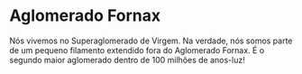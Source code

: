 # Aglomerado Fornax

Nós vivemos no Superaglomerado de Virgem. Na verdade, nós somos parte de um
pequeno filamento extendido fora do Aglomerado Fornax. É o segundo maior
aglomerado dentro de 100 milhões de anos-luz!

